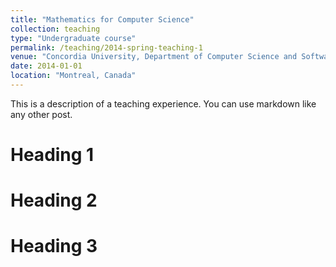 ```yaml
---
title: "Mathematics for Computer Science"
collection: teaching
type: "Undergraduate course"
permalink: /teaching/2014-spring-teaching-1
venue: "Concordia University, Department of Computer Science and Software Engineering"
date: 2014-01-01
location: "Montreal, Canada"
---
```


This is a description of a teaching experience. You can use markdown like any other post.

Heading 1
======

Heading 2
======

Heading 3
======